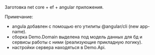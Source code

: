 
Заготовка net core + ef + angular приложения.

Примечание:
+ angula добавлен с помощью его утилиты @angular/cli (new app-name).
+ сборка Demo.Domain выделена под модель данных для бд и сервисы работы с ними (реализующие прикладную логику).
+ настройки сервера находяться в Demo.Api.